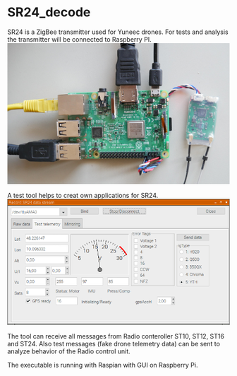 # SR24_decode
SR24 is a ZigBee transmitter used for Yuneec drones. 
For tests and analysis the transmitter will be connected to Raspberry PI.
![Test setup](Raspi5.JPG)

A test tool helps to creat own applications for SR24.
![Screenshot test tool](raspi3.png)

The tool can receive all messages from Radio conteroller ST10, ST12, ST16 and ST24. Also test messages (fake drone telemetry data) can be sent to analyze behavior of the Radio control unit.

The executable is running with Raspian with GUI on Raspberry Pi.
